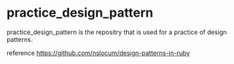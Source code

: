 # practice_design_pattern

practice_design_pattern is the repositry that is used for a practice of design patterns.

reference
  https://github.com/nslocum/design-patterns-in-ruby